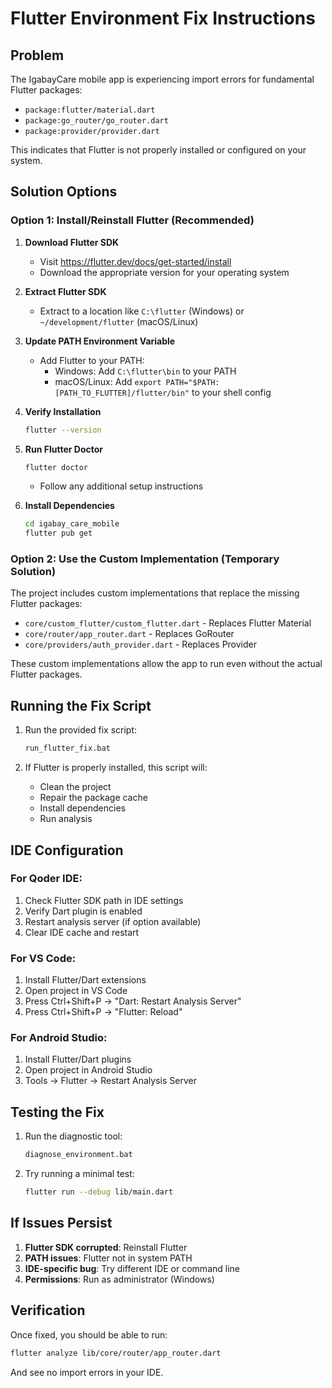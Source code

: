 # Flutter Environment Fix Instructions

## Problem
The IgabayCare mobile app is experiencing import errors for fundamental Flutter packages:
- `package:flutter/material.dart`
- `package:go_router/go_router.dart`
- `package:provider/provider.dart`

This indicates that Flutter is not properly installed or configured on your system.

## Solution Options

### Option 1: Install/Reinstall Flutter (Recommended)

1. **Download Flutter SDK**
   - Visit https://flutter.dev/docs/get-started/install
   - Download the appropriate version for your operating system

2. **Extract Flutter SDK**
   - Extract to a location like `C:\flutter` (Windows) or `~/development/flutter` (macOS/Linux)

3. **Update PATH Environment Variable**
   - Add Flutter to your PATH:
     - Windows: Add `C:\flutter\bin` to your PATH
     - macOS/Linux: Add `export PATH="$PATH:[PATH_TO_FLUTTER]/flutter/bin"` to your shell config

4. **Verify Installation**
   ```bash
   flutter --version
   ```

5. **Run Flutter Doctor**
   ```bash
   flutter doctor
   ```
   - Follow any additional setup instructions

6. **Install Dependencies**
   ```bash
   cd igabay_care_mobile
   flutter pub get
   ```

### Option 2: Use the Custom Implementation (Temporary Solution)

The project includes custom implementations that replace the missing Flutter packages:
- `core/custom_flutter/custom_flutter.dart` - Replaces Flutter Material
- `core/router/app_router.dart` - Replaces GoRouter
- `core/providers/auth_provider.dart` - Replaces Provider

These custom implementations allow the app to run even without the actual Flutter packages.

## Running the Fix Script

1. Run the provided fix script:
   ```bash
   run_flutter_fix.bat
   ```

2. If Flutter is properly installed, this script will:
   - Clean the project
   - Repair the package cache
   - Install dependencies
   - Run analysis

## IDE Configuration

### For Qoder IDE:
1. Check Flutter SDK path in IDE settings
2. Verify Dart plugin is enabled
3. Restart analysis server (if option available)
4. Clear IDE cache and restart

### For VS Code:
1. Install Flutter/Dart extensions
2. Open project in VS Code
3. Press Ctrl+Shift+P → "Dart: Restart Analysis Server"
4. Press Ctrl+Shift+P → "Flutter: Reload"

### For Android Studio:
1. Install Flutter/Dart plugins
2. Open project in Android Studio
3. Tools → Flutter → Restart Analysis Server

## Testing the Fix

1. Run the diagnostic tool:
   ```bash
   diagnose_environment.bat
   ```

2. Try running a minimal test:
   ```bash
   flutter run --debug lib/main.dart
   ```

## If Issues Persist

1. **Flutter SDK corrupted**: Reinstall Flutter
2. **PATH issues**: Flutter not in system PATH
3. **IDE-specific bug**: Try different IDE or command line
4. **Permissions**: Run as administrator (Windows)

## Verification

Once fixed, you should be able to run:
```bash
flutter analyze lib/core/router/app_router.dart
```

And see no import errors in your IDE.